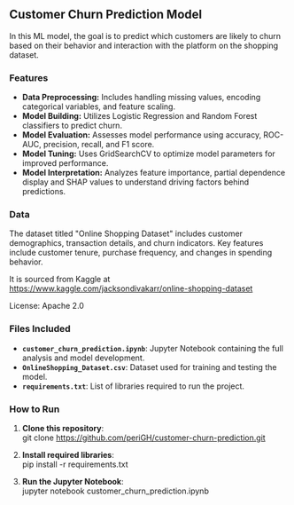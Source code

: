 ## Customer Churn Prediction Model

In this ML model, the goal is to predict which customers are likely to churn based on their behavior and interaction with the platform on the shopping dataset. 

### Features
- **Data Preprocessing:** Includes handling missing values, encoding categorical variables, and feature scaling.
- **Model Building:** Utilizes Logistic Regression and Random Forest classifiers to predict churn.
- **Model Evaluation:** Assesses model performance using accuracy, ROC-AUC, precision, recall, and F1 score.
- **Model Tuning:** Uses GridSearchCV to optimize model parameters for improved performance.
- **Model Interpretation:** Analyzes feature importance, partial dependence display and SHAP values to understand driving factors behind predictions.

### Data
The dataset titled "Online Shopping Dataset" includes customer demographics, transaction details, and churn indicators. Key features include customer tenure, purchase frequency, and changes in spending behavior.

It is sourced from Kaggle at https://www.kaggle.com/jacksondivakarr/online-shopping-dataset

License: Apache 2.0

### Files Included
- **`customer_churn_prediction.ipynb`**: Jupyter Notebook containing the full analysis and model development.
- **`OnlineShopping_Dataset.csv`**: Dataset used for training and testing the model.
- **`requirements.txt`**: List of libraries required to run the project.


### How to Run
1. **Clone this repository**:  
git clone https://github.com/periGH/customer-churn-prediction.git

2. **Install required libraries**:  
pip install -r requirements.txt

3. **Run the Jupyter Notebook**:  
jupyter notebook customer_churn_prediction.ipynb